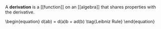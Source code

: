 A **derivation** is a [[function]] on an [[algebra]] that shares properties with the derivative.

\begin{equation}
d(ab) = d(a)b + ad(b) \tag{Leibniz Rule}
\end{equation}